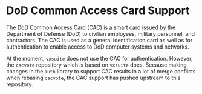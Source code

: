 # DoD Common Access Card Support

The DoD Common Access Card (CAC) is a smart card issued by the Department of
Defense (DoD) to civilian employees, military personnel, and contractors. The
CAC is used as a general identification card as well as for authentication to
enable access to DoD computer systems and networks.

At the moment, `vxsuite` does not use the CAC for authentication. However, the
`cacvote` repository which is based on `vxsuite` does. Because making changes in
the `auth` library to support CAC results in a lot of merge conflicts when
rebasing `cacvote`, the CAC support has pushed upstream to this repository.

